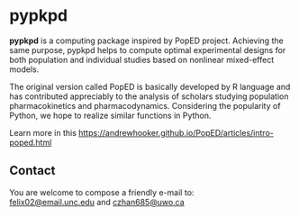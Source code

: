 # pypkpd  
**pypkpd** is a computing package inspired by PopED project. Achieving the same purpose, pypkpd helps to compute optimal experimental designs for both population and individual studies based on nonlinear mixed-effect models.   

The original version called PopED is basically developed by R language and has contributed appreciably to the analysis of scholars studying population pharmacokinetics and pharmacodynamics. Considering the popularity of Python, we hope to realize similar functions in Python.

Learn more in this https://andrewhooker.github.io/PopED/articles/intro-poped.html

## Contact  
You are welcome to compose a friendly e-mail to:  
felix02@email.unc.edu and czhan685@uwo.ca
